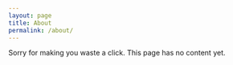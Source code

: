 ```yaml
---
layout: page
title: About
permalink: /about/
---
```


Sorry for making you waste a click. This page has no content yet.
